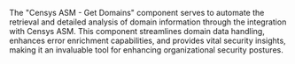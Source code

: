 The "Censys ASM - Get Domains" component serves to automate the retrieval and detailed analysis of domain information through the integration with Censys ASM. This component streamlines domain data handling, enhances error enrichment capabilities, and provides vital security insights, making it an invaluable tool for enhancing organizational security postures.
